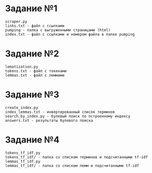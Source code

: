 # Задание №1
    scraper.py
    links.txt - файл с ссылками
    pumping - папка с выгруженными страницами (html)
    index.txt - файл с ссылками и номером файла в папке pumping
    

# Задание №2
    lematization.py
    tokens.txt - файл с токенами
    lemmas.txt - файл с леммами

# Задание №3
    create_index.py
    index_lemmas.txt - инвертированный список терминов 
    search_by_index.py - булевый поиск по пстроенному индексу
    answers.txt - результаты булевого поиска

# Задание №4
    tokens_tf_idf.py 
    tokens_tf_idf/ - папка со списком терминов и подсчитанными tf-idf
    lemmas_tf_idf.py
    lemmas_tf_idf/ - папка со списком лемм и подсчитанными tf-idf


